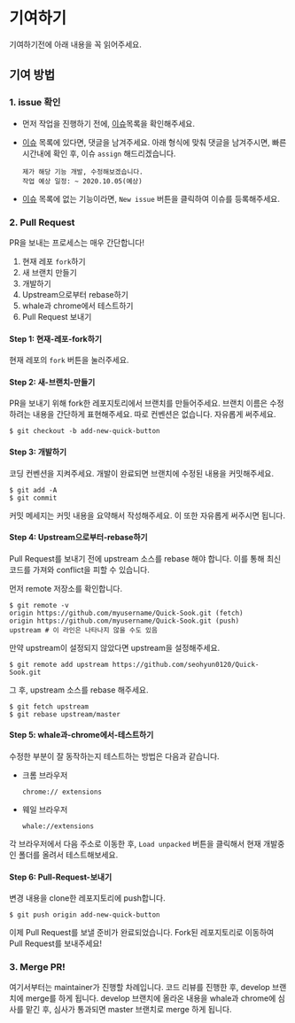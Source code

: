 # 기여하기

기여하기전에 아래 내용을 꼭 읽어주세요.

## 기여 방법

### 1. issue 확인

- 먼저 작업을 진행하기 전에, [이슈](https://github.com/seohyun0120/Quick-Sook/issues)목록을 확인해주세요.
- [이슈](https://github.com/seohyun0120/Quick-Sook/issues) 목록에 있다면, 댓글을 남겨주세요. 아래 형식에 맞춰 댓글을 남겨주시면, 빠른 시간내에 확인 후, 이슈 `assign` 해드리겠습니다.

    ```
    제가 해당 기능 개발, 수정해보겠습니다.
    작업 예상 일정: ~ 2020.10.05(예상)
    ```

- [이슈](https://github.com/seohyun0120/Quick-Sook/issues) 목록에 없는 기능이라면, `New issue` 버튼을 클릭하여 이슈를 등록해주세요.

### 2. Pull Request

PR을 보내는 프로세스는 매우 간단합니다!

1. 현재 레포 `fork`하기
2. 새 브랜치 만들기
3. 개발하기
4. Upstream으로부터 rebase하기
5. whale과 chrome에서 테스트하기
6. Pull Request 보내기

#### Step 1: 현재-레포-fork하기

현재 레포의 `fork` 버튼을 눌러주세요.

#### Step 2: 새-브랜치-만들기

PR을 보내기 위해 fork한 레포지토리에서 브랜치를 만들어주세요. 브랜치 이름은 수정하려는 내용을 간단하게 표현해주세요. 따로 컨벤션은 없습니다. 자유롭게 써주세요.

```
$ git checkout -b add-new-quick-button
```

#### Step 3: 개발하기

코딩 컨벤션을 지켜주세요. 개발이 완료되면 브랜치에 수정된 내용을 커밋해주세요.

```
$ git add -A
$ git commit
```

커밋 메세지는 커밋 내용을 요약해서 작성해주세요. 이 또한 자유롭게 써주시면 됩니다.

#### Step 4: Upstream으로부터-rebase하기

Pull Request를 보내기 전에 upstream 소스를 rebase 해야 합니다. 이를 통해 최신 코드를 가져와 conflict을 피할 수 있습니다.

먼저 remote 저장소를 확인합니다.

```
$ git remote -v
origin https://github.com/myusername/Quick-Sook.git (fetch)
origin https://github.com/myusername/Quick-Sook.git (push)
upstream # 이 라인은 나타나지 않을 수도 있음
```

만약 upstream이 설정되지 않았다면 upstream을 설정해주세요.

```
$ git remote add upstream https://github.com/seohyun0120/Quick-Sook.git
```

그 후, upstream 소스를 rebase 해주세요.

```
$ git fetch upstream
$ git rebase upstream/master
```

#### Step 5: whale과-chrome에서-테스트하기

수정한 부분이 잘 동작하는지 테스트하는 방법은 다음과 같습니다.

- 크롬 브라우저

    ```
    chrome:// extensions
    ```

- 웨일 브라우저
    ```
    whale://extensions
    ```

각 브라우저에서 다음 주소로 이동한 후, `Load unpacked` 버튼을 클릭해서 현재 개발중인 폴더를 올려서 테스트해보세요.

#### Step 6: Pull-Request-보내기

변경 내용을 clone한 레포지토리에 push합니다.

```
$ git push origin add-new-quick-button
```

이제 Pull Request를 보낼 준비가 완료되었습니다. Fork된 레포지토리로 이동하여 Pull Request를 보내주세요!

### 3. Merge PR!

여기서부터는 maintainer가 진행할 차례입니다. 코드 리뷰를 진행한 후, develop 브랜치에 merge를 하게 됩니다. develop 브랜치에 올라온 내용을 whale과 chrome에 심사를 맡긴 후, 심사가 통과되면 master 브랜치로 merge 하게 됩니다.
